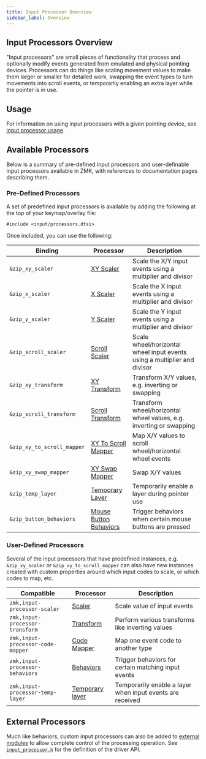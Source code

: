 ```yaml
---
title: Input Processor Overview
sidebar_label: Overview
---
```


## Input Processors Overview

"Input processors" are small pieces of functionality that process and optionally modify events generated from emulated and physical pointing devices. Processors can do things like scaling movement values to make them larger or smaller for detailed work, swapping the event types to turn movements into scroll events, or temporarily enabling an extra layer while the pointer is in use.

## Usage

For information on using input processors with a given pointing device, see [input processor usage](usage.md).

## Available Processors

Below is a summary of pre-defined input processors and user-definable input processors available in ZMK, with references to documentation pages describing them.

### Pre-Defined Processors

A set of predefined input processors is available by adding the following at the top of your keymap/overlay file:

```dts
#include <input/processors.dtsi>
```

Once included, you can use the following:

| Binding                    | Processor                                                    | Description                                                              |
| -------------------------- | ------------------------------------------------------------ | ------------------------------------------------------------------------ |
| `&zip_xy_scaler`           | [XY Scaler](scaler.md#pre-defined-instances)                 | Scale the X/Y input events using a multiplier and divisor                |
| `&zip_x_scaler`            | [X Scaler](scaler.md#pre-defined-instances)                  | Scale the X input events using a multiplier and divisor                  |
| `&zip_y_scaler`            | [Y Scaler](scaler.md#pre-defined-instances)                  | Scale the Y input events using a multiplier and divisor                  |
| `&zip_scroll_scaler`       | [Scroll Scaler](scaler.md#pre-defined-instances)             | Scale wheel/horizontal wheel input events using a multiplier and divisor |
| `&zip_xy_transform`        | [XY Transform](transformer.md#pre-defined-instances)         | Transform X/Y values, e.g. inverting or swapping                         |
| `&zip_scroll_transform`    | [Scroll Transform](transformer.md#pre-defined-instances)     | Transform wheel/horizontal wheel values, e.g. inverting or swapping      |
| `&zip_xy_to_scroll_mapper` | [XY To Scroll Mapper](code-mapper.md#pre-defined-instances)  | Map X/Y values to scroll wheel/horizontal wheel events                   |
| `&zip_xy_swap_mapper`      | [XY Swap Mapper](code-mapper.md#pre-defined-instances)       | Swap X/Y values                                                          |
| `&zip_temp_layer`          | [Temporary Layer](temp-layer.md#pre-defined-instances)       | Temporarily enable a layer during pointer use                            |
| `&zip_button_behaviors`    | [Mouse Button Behaviors](behaviors.md#pre-defined-instances) | Trigger behaviors when certain mouse buttons are pressed                 |

### User-Defined Processors

Several of the input processors that have predefined instances, e.g. `&zip_xy_scaler` or `&zip_xy_to_scroll_mapper` can also have new instances created with custom properties around which input codes to scale, or which codes to map, etc.

| Compatible                        | Processor                                               | Description                                               |
| --------------------------------- | ------------------------------------------------------- | --------------------------------------------------------- |
| `zmk,input-processor-scaler`      | [Scaler](scaler.md#user-defined-instances)              | Scale value of input events                               |
| `zmk,input-processor-transform`   | [Transform](transformer.md#user-defined-instances)      | Perform various transforms like inverting values          |
| `zmk,input-processor-code-mapper` | [Code Mapper](code-mapper.md#user-defined-instances)    | Map one event code to another type                        |
| `zmk,input-processor-behaviors`   | [Behaviors](behaviors.md#user-defined-instances)        | Trigger behaviors for certain matching input events       |
| `zmk,input-processor-temp-layer`  | [Temporary layer](temp-layer.md#user-defined-instances) | Temporarily enable a layer when input events are received |

## External Processors

Much like behaviors, custom input processors can also be added to [external modules](../../features/modules.mdx) to allow complete control of the processing operation. See [`input_processor.h`](https://github.com/zmkfirmware/zmk/blob/main/app/include/drivers/input_processor.h) for the definition of the driver API.
